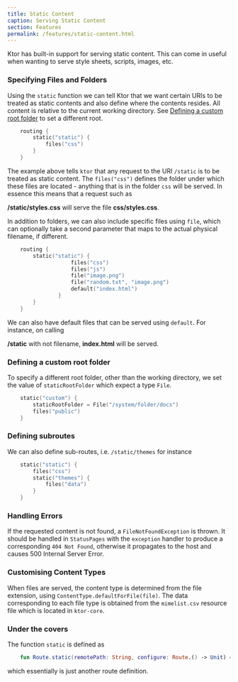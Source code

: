 ```yaml
---
title: Static Content
caption: Serving Static Content   
section: Features
permalink: /features/static-content.html
---
```


Ktor has built-in support for serving static content. This can come in useful when wanting to serve style sheets, scripts, images, etc. 

### Specifying Files and Folders

Using the `static` function we can tell Ktor that we want certain URIs to be treated as static contents and also define where the contents resides. All content is relative to the current working directory. 
See [Defining a custom root folder](#defining-a-custom-root-folder) to set a different root. 
      
```kotlin
    routing {
        static("static") {
            files("css") 
        }
    }
```

The example above tells `ktor` that any request to the URI `/static` is to be treated as static content. The `files("css")` defines the folder under which these files
 are located - anything that is in the folder `css` will be served. In essence this means that a request such as
 

**/static/styles.css** will serve the file **css/styles.css**. 

In addition to folders, we can also include specific files using `file`, which can optionally take a second parameter that maps to the actual physical filename, if different.

 
```kotlin
    routing {
        static("static") {
                    files("css")
                    files("js")
                    file("image.png")
                    file("random.txt", "image.png")
                    default("index.html")
                }
        }
    }
```

We can also have default files that can be served using `default`. For instance, on calling

**/static** with not filename,  **index.html** will be served.

### Defining a custom root folder

To specify a different root folder, other than the working directory, we set the value of `staticRootFolder` which expect a type `File`.

```kotlin
    static("custom") {
        staticRootFolder = File("/system/folder/docs")
        files("public")
    }
```

### Defining subroutes

We can also define sub-routes, i.e. `/static/themes` for instance

```kotlin
    static("static") {
        files("css")
        static("themes") {
            files("data")
        }
    }
```

### Handling Errors

If the requested content is not found, a `FileNotFoundException` is thrown. It should be handled in `StatusPages` with the `exception` handler 
to produce a corresponding `404 Not Found`, otherwise it propagates to the host and causes 500 Internal Server Error. 

### Customising Content Types

When files are served, the content type is determined from the file extension, using `ContentType.defaultForFile(file)`. The data corresponding
to each file type is obtained from the `mimelist.csv` resource file which is located in `ktor-core`. 

### Under the covers

The function `static` is defined as

```kotlin
    fun Route.static(remotePath: String, configure: Route.() -> Unit) = route(remotePath, configure)
````

which essentially is just another route definition. 


